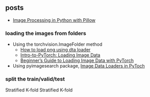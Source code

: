 ## posts

- [Image Processing in Python with Pillow](https://auth0.com/blog/image-processing-in-python-with-pillow/)


### loading the images from folders
- Using the torchvision.ImageFolder method
  - [How to load png using dta loader](https://discuss.pytorch.org/t/how-to-load-png-using-dataloader/17079)
  - [Intro-to-PyTorch: Loading Image Data](https://www.kaggle.com/code/leifuer/intro-to-pytorch-loading-image-data)
  - [Beginner’s Guide to Loading Image Data with PyTorch](https://towardsdatascience.com/beginners-guide-to-loading-image-data-with-pytorch-289c60b7afec)
- Using pyimagesearch package, [Image Data Loaders in PyToch](https://pyimagesearch.com/2021/10/04/image-data-loaders-in-pytorch/)

### split the train/valid/test
Stratified
K-fold
Stratified K-fold

